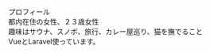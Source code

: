 
<div>プロフィール</div>
<div>都内在住の女性、２３歳女性</div>
<div>趣味はサウナ、スノボ、旅行、カレー屋巡り、猫を撫でること</div>
<div>VueとLaravel使っています。</div>
<!--
**nami-kotomi-ono/nami-kotomi-ono** is a ✨ _special_ ✨ repository because its `README.md` (this file) appears on your GitHub profile.

Here are some ideas to get you started:

- 🔭 I’m currently working on ...
- 🌱 I’m currently learning ...
- 👯 I’m looking to collaborate on ...
- 🤔 I’m looking for help with ...
- 💬 Ask me about ...
- 📫 How to reach me: ...
- 😄 Pronouns: ...
- ⚡ Fun fact: ...
-->

